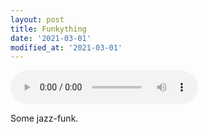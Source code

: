 ```yaml
---
layout: post
title: Funkything
date: '2021-03-01'
modified_at: '2021-03-01'
---
```


<audio controls="controls" src="/assets/audio/Funkything.mp3"></audio>

Some jazz-funk.
